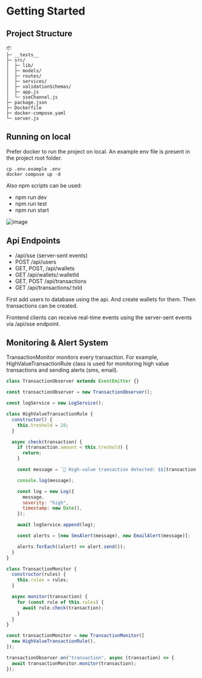 # Getting Started

## Project Structure

```
📦
├─ __tests__
├─ src/
│  ├─ lib/
│  ├─ models/
│  ├─ routes/
│  ├─ services/
│  ├─ validationSchemas/
│  ├─ app.js
│  └─ sseChannel.js
├─ package.json
├─ Dockerfile
├─ docker-compose.yaml
└─ server.js
```

## Running on local

Prefer docker to run the project on local. An example env file is present in the project root folder.

```
cp .env.example .env
docker compose up -d
```

Also npm scripts can be used:

- npm run dev
- npm run test
- npm run start

![image](https://github.com/user-attachments/assets/8aadd3a2-67ff-482b-b957-d3149540a17b)

## Api Endpoints

- /api/sse (server-sent events)
- POST /api/users
- GET, POST, /api/wallets
- GET /api/wallets/:walletId
- GET, POST /api/transactions
- GET /api/transactions/:txId

First add users to database using the api. And create wallets for them.
Then transactions can be created.

Frontend clients can receive real-time events using the server-sent events via /api/sse endpoint.

## Monitoring & Alert System

TransactionMonitor monitors every transaction. For example, HighValueTransactionRule class is used for monitoring high value transactions and sending alerts (sms, email).

```js
class TransactionObserver extends EventEmitter {}

const transactionObserver = new TransactionObserver();

const logService = new LogService();

class HighValueTransactionRule {
  constructor() {
    this.treshold = 20;
  }

  async check(transaction) {
    if (transaction.amount < this.treshold) {
      return;
    }

    const message = `🚩 High-value transaction detected: $${transaction.amount} from ${transaction.from} to ${transaction.to}`;

    console.log(message);

    const log = new Log({
      message,
      severity: "high",
      timestamp: new Date(),
    });

    await logService.append(log);

    const alerts = [new SmsAlert(message), new EmailAlert(message)];

    alerts.forEach((alert) => alert.send());
  }
}

class TransactionMonitor {
  constructor(rules) {
    this.rules = rules;
  }

  async monitor(transaction) {
    for (const rule of this.rules) {
      await rule.check(transaction);
    }
  }
}

const transactionMonitor = new TransactionMonitor([
  new HighValueTransactionRule(),
]);

transactionObserver.on("transaction", async (transaction) => {
  await transactionMonitor.monitor(transaction);
});
```
